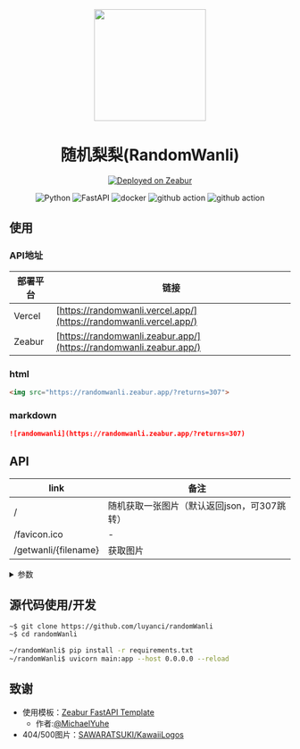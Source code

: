 <div align="center">

<img src="https://randomwanli.vercel.app/?returns=307&type=png" width=200 height=200>

<!--(没想到吧，这里也是随机的)-->

# 随机梨梨(RandomWanli)

[![Deployed on Zeabur](https://zeabur.com/deployed-on-zeabur-dark.svg)](https://zeabur.com?referralCode=luyanci&utm_source=luyanci)

![Python](https://img.shields.io/badge/python-3670A0?style=for-the-badge&logo=python&logoColor=ffdd54)
![FastAPI](https://img.shields.io/badge/Fastapi-005571?style=for-the-badge&logo=fastapi&logoColor=white)
![docker](https://img.shields.io/badge/docker-0db7ed?style=for-the-badge&logo=docker&logoColor=white)
![github action](https://img.shields.io/badge/github%20action-000000?style=for-the-badge&logo=github-actions&logoColor=blue)
![github action](https://img.shields.io/badge/vercel-000000?style=for-the-badge&logo=vercel&logoColor=white)

</div>

## 使用

### API地址

|部署平台|链接|
|-|-|
|Vercel|[https://randomwanli.vercel.app/](https://randomwanli.vercel.app/)|
|Zeabur|[https://randomwanli.zeabur.app/](https://randomwanli.zeabur.app/)|

### html

```html
<img src="https://randomwanli.zeabur.app/?returns=307">
```

### markdown

```md
![randomwanli](https://randomwanli.zeabur.app/?returns=307)
```

## API

|link|备注|
|-|-|
|/|随机获取一张图片（默认返回json，可307跳转）|
|/favicon.ico|-|
|/getwanli/{filename}|获取图片|

<details>

<summary>参数</summary>

#### /
|参数|可填写内容|备注|
|-|-|-|
|returns|307/-|返回方式，默认返回json文本|
|type|jpg/png/gif|获取图片类型，只能选一个|
|-|-|所有参数均可选，可无需填写|

#### /getwanli

|参数|填写内容|备注|
|-|-|-|
|filename|-|文件名|
|type|jpg/png/gif|获取图片类型，只能选一个|
|-|-|所有参数必须填写,否则抛一张404图片|

</details>

## 源代码使用/开发

```sh
~$ git clone https://github.com/luyanci/randomWanli
~$ cd randomWanli

~/randomWanli$ pip install -r requirements.txt
~/randomWanli$ uvicorn main:app --host 0.0.0.0 --reload
```

## 致谢

- 使用模板：[Zeabur FastAPI Template](https://zeabur.com/templates/MK8U02) 
    - 作者:[@MichaelYuhe](https://github.com/MichaelYuhe)
- 404/500图片：[SAWARATSUKI/KawaiiLogos](http://github.com/SAWARATSUKI/KawaiiLogos) 
